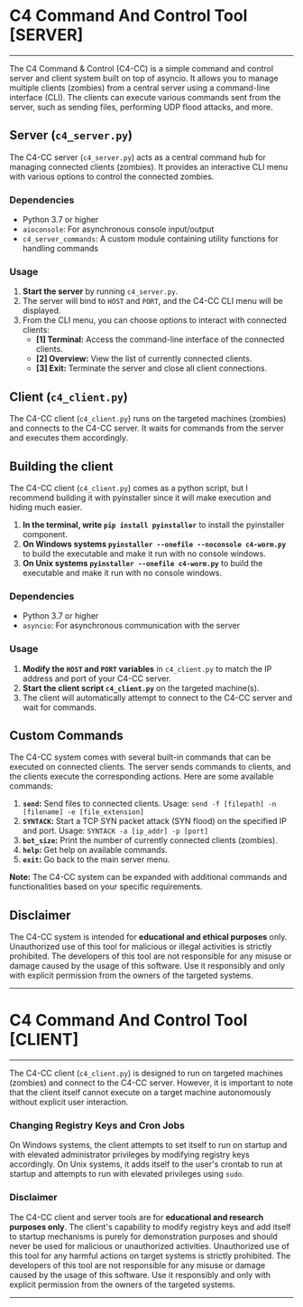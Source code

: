 # C4 Command And Control Tool [SERVER]

---

The C4 Command & Control (C4-CC) is a simple command and control server and client system built on top of asyncio. It allows you to manage multiple clients (zombies) from a central server using a command-line interface (CLI). The clients can execute various commands sent from the server, such as sending files, performing UDP flood attacks, and more.

## Server (`c4_server.py`)
The C4-CC server (`c4_server.py`) acts as a central command hub for managing connected clients (zombies). It provides an interactive CLI menu with various options to control the connected zombies.

### Dependencies
- Python 3.7 or higher
- `aioconsole`: For asynchronous console input/output
- `c4_server_commands`: A custom module containing utility functions for handling commands

### Usage
1. **Start the server** by running `c4_server.py`.
2. The server will bind to `HOST` and `PORT`, and the C4-CC CLI menu will be displayed.
3. From the CLI menu, you can choose options to interact with connected clients:
   - **[1] Terminal:** Access the command-line interface of the connected clients.
   - **[2] Overview:** View the list of currently connected clients.
   - **[3] Exit:** Terminate the server and close all client connections.

## Client (`c4_client.py`)
The C4-CC client (`c4_client.py`) runs on the targeted machines (zombies) and connects to the C4-CC server. It waits for commands from the server and executes them accordingly.

## Building the client
The C4-CC client (`c4_client.py`) comes as a python script, but I recommend building it with pyinstaller since it will make execution and hiding much easier.

1. **In the terminal, write `pip install pyinstaller`** to install the pyinstaller component.
2. **On Windows systems `pyinstaller --onefile --noconsole c4-worm.py`** to build the executable and make it run with no console windows.
3. **On Unix systems `pyinstaller --onefile c4-worm.py`** to build the executable and make it run with no console windows.

### Dependencies
- Python 3.7 or higher
- `asyncio`: For asynchronous communication with the server

### Usage
1. **Modify the `HOST` and `PORT` variables** in `c4_client.py` to match the IP address and port of your C4-CC server.
2. **Start the client script `c4_client.py`** on the targeted machine(s).
3. The client will automatically attempt to connect to the C4-CC server and wait for commands.

## Custom Commands
The C4-CC system comes with several built-in commands that can be executed on connected clients. The server sends commands to clients, and the clients execute the corresponding actions. Here are some available commands:

1. **`send`:** Send files to connected clients. Usage: `send -f [filepath] -n [filename] -e [file_extension]`
2. **`SYNTACK`:** Start a TCP SYN packet attack (SYN flood) on the specified IP and port. Usage: `SYNTACK -a [ip_addr] -p [port]`
3. **`bot_size`:** Print the number of currently connected clients (zombies).
4. **`help`:** Get help on available commands.
5. **`exit`:** Go back to the main server menu.

**Note:** The C4-CC system can be expanded with additional commands and functionalities based on your specific requirements.

## Disclaimer
The C4-CC system is intended for **educational and ethical purposes** only. Unauthorized use of this tool for malicious or illegal activities is strictly prohibited. The developers of this tool are not responsible for any misuse or damage caused by the usage of this software. Use it responsibly and only with explicit permission from the owners of the targeted systems.

---

# C4 Command And Control Tool [CLIENT]

---

The C4-CC client (`c4_client.py`) is designed to run on targeted machines (zombies) and connect to the C4-CC server. However, it is important to note that the client itself cannot execute on a target machine autonomously without explicit user interaction.

### Changing Registry Keys and Cron Jobs
On Windows systems, the client attempts to set itself to run on startup and with elevated administrator privileges by modifying registry keys accordingly. On Unix systems, it adds itself to the user's crontab to run at startup and attempts to run with elevated privileges using `sudo`.

### Disclaimer
The C4-CC client and server tools are for **educational and research purposes only**. The client's capability to modify registry keys and add itself to startup mechanisms is purely for demonstration purposes and should never be used for malicious or unauthorized activities. Unauthorized use of this tool for any harmful actions on target systems is strictly prohibited. The developers of this tool are not responsible for any misuse or damage caused by the usage of this software. Use it responsibly and only with explicit permission from the owners of the targeted systems.

---